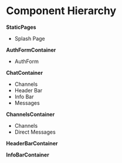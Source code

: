 # Component Hierarchy

**StaticPages**
 - Splash Page

**AuthFormContainer**
 - AuthForm

**ChatContainer**
 - Channels
 - Header Bar
 - Info Bar
 - Messages

**ChannelsContainer**
 - Channels
 - Direct Messages

**HeaderBarContainer**

**InfoBarContainer**
